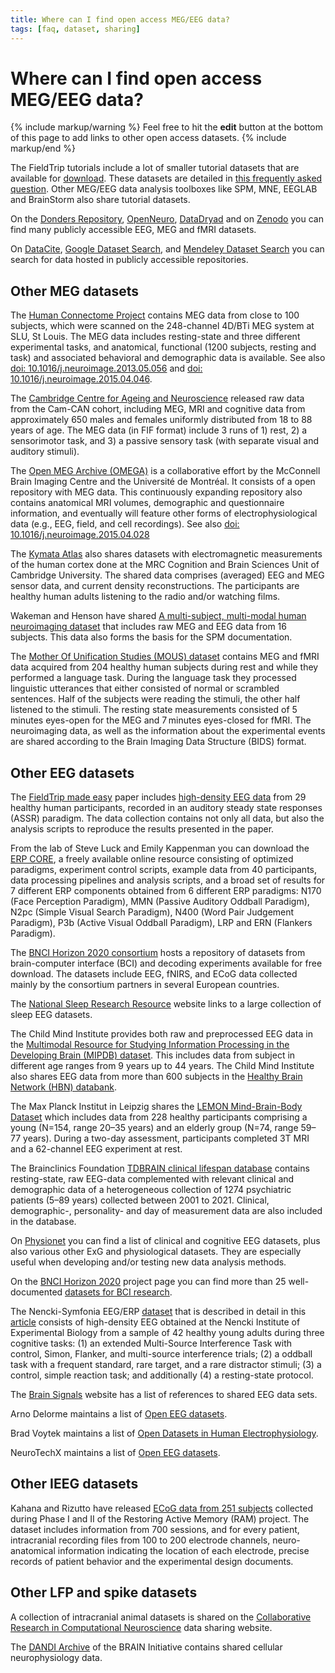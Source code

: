 ```yaml
---
title: Where can I find open access MEG/EEG data?
tags: [faq, dataset, sharing]
---
```


# Where can I find open access MEG/EEG data?

{% include markup/warning %}
Feel free to hit the **edit** button at the bottom of this page to add links to other open access datasets.
{% include markup/end %}

The FieldTrip tutorials include a lot of smaller tutorial datasets that are available for [download](https://download.fieldtriptoolbox.org/). These datasets are detailed in [this frequently asked question](/faq/datasets). Other MEG/EEG data analysis toolboxes like SPM, MNE, EEGLAB and BrainStorm also share tutorial datasets.

On the [Donders Repository](https://data.donders.ru.nl/collections/published), [OpenNeuro](https://openneuro.org), [DataDryad](https://datadryad.org/stash/) and on [Zenodo](https://zenodo.org) you can find many publicly accessible EEG, MEG and fMRI datasets.

On [DataCite](https://search.datacite.org), [Google Dataset Search](https://datasetsearch.research.google.com), and [Mendeley Dataset Search](https://data.mendeley.com/) you can search for data hosted in publicly accessible repositories.

## Other MEG datasets

The [Human Connectome Project](http://www.humanconnectome.org) contains MEG data from close to 100 subjects, which were scanned on the 248-channel 4D/BTi MEG system at SLU, St Louis. The MEG data includes resting-state and three different experimental tasks, and anatomical, functional (1200 subjects, resting and task) and associated behavioral and demographic data is available. See also [doi: 10.1016/j.neuroimage.2013.05.056](http://dx.doi.org/10.1016/j.neuroimage.2013.05.056) and [doi: 10.1016/j.neuroimage.2015.04.046](http://dx.doi.org/10.1016/j.neuroimage.2015.04.046).

The [Cambridge Centre for Ageing and Neuroscience](https://camcan-archive.mrc-cbu.cam.ac.uk/dataaccess/) released raw data from the Cam-CAN cohort, including MEG, MRI and cognitive data from approximately 650 males and females uniformly distributed from 18 to 88 years of age. The MEG data (in FIF format) include 3 runs of 1) rest, 2) a sensorimotor task, and 3) a passive sensory task (with separate visual and auditory stimuli).

The [Open MEG Archive (OMEGA)](https://omega.bic.mni.mcgill.ca) is a collaborative effort by the McConnell Brain Imaging Centre and the Université de Montréal. It consists of a open repository with MEG data. This continuously expanding repository also contains anatomical MRI volumes, demographic and questionnaire information, and eventually will feature other forms of electrophysiological data (e.g., EEG, field, and cell recordings). See also [doi: 10.1016/j.neuroimage.2015.04.028](http://dx.doi.org/10.1016/j.neuroimage.2015.04.028)

The [Kymata Atlas](https://kymata-atlas.org) also shares datasets with electromagnetic measurements of the human cortex done at the MRC Cognition and Brain Sciences Unit of Cambridge University. The shared data comprises (averaged) EEG and MEG sensor data, and current density reconstructions. The participants are healthy human adults listening to the radio and/or watching films.

Wakeman and Henson have shared [A multi-subject, multi-modal human neuroimaging dataset](http://www.nature.com/articles/sdata20151) that includes raw MEG and EEG data from 16 subjects. This data also forms the basis for the SPM documentation.

The [Mother Of Unification Studies (MOUS) dataset](https://doi.org/10.34973/37n0-yc51) contains MEG and fMRI data acquired from 204 healthy human subjects during rest and while they performed a language task. During the language task they processed linguistic utterances that either consisted of normal or scrambled sentences. Half of the subjects were reading the stimuli, the other half listened to the stimuli. The resting state measurements consisted of 5 minutes eyes-open for the MEG and 7 minutes eyes-closed for fMRI. The neuroimaging data, as well as the information about the experimental events are shared according to the Brain Imaging Data Structure (BIDS) format.

## Other EEG datasets

The [FieldTrip made easy](https://doi.org/10.3389/fnins.2018.00711) paper includes [high-density EEG data](https://doi.org/10.34973/fkgz-8d22) from 29 healthy human participants, recorded in an auditory steady state responses (ASSR) paradigm. The data collection contains not only all data, but also the analysis scripts to reproduce the results presented in the paper.

From the lab of Steve Luck and Emily Kappenman you can download the [ERP CORE](https://erpinfo.org/erp-core), a freely available online resource consisting of optimized paradigms, experiment control scripts, example data from 40 participants, data processing pipelines and analysis scripts, and a broad set of results for 7 different ERP components obtained from 6 different ERP paradigms: N170 (Face Perception Paradigm), MMN (Passive Auditory Oddball Paradigm), N2pc (Simple Visual Search Paradigm), N400 (Word Pair Judgement Paradigm), P3b (Active Visual Oddball Paradigm), LRP and ERN (Flankers Paradigm).

The [BNCI Horizon 2020 consortium](http://bnci-horizon-2020.eu/database/data-sets) hosts a repository of datasets from brain-computer interface (BCI) and decoding experiments available for free download. The datasets include EEG, fNIRS, and ECoG data collected mainly by the consortium partners in several European countries.

The [National Sleep Research Resource](https://sleepdata.org) website links to a large collection of sleep EEG datasets.

The Child Mind Institute provides both raw and preprocessed EEG data in the [Multimodal Resource for Studying Information Processing in the Developing Brain (MIPDB) dataset](http://fcon_1000.projects.nitrc.org/indi/cmi_eeg/eeg.html). This includes data from subject in different age ranges from 9 years up to 44 years. The Child Mind Institute also shares EEG data from more than 600 subjects in the [Healthy Brain Network (HBN) databank](http://fcon_1000.projects.nitrc.org/indi/cmi_healthy_brain_network/index.html).

The Max Planck Institut in Leipzig shares the [LEMON Mind-Brain-Body Dataset](http://fcon_1000.projects.nitrc.org/indi/retro/MPI_LEMON.html) which includes data from 228 healthy participants comprising a young (N=154, range 20–35 years) and an elderly group (N=74, range 59–77 years). During a two-day assessment, participants completed 3T MRI and a 62-channel EEG experiment at rest.

The Brainclinics Foundation [TDBRAIN clinical lifespan database](https://doi.org/10.1038/s41597-022-01409-z) contains resting-state, raw EEG-data complemented with relevant clinical and demographic data of a heterogeneous collection of 1274 psychiatric patients (5–89 years) collected between 2001 to 2021. Clinical, demographic-, personality- and day of measurement data are also included in the database.

On [Physionet](https://physionet.org/about/database/#neuro) you can find a list of clinical and cognitive EEG datasets, plus also various other ExG and physiological datasets. They are especially useful when developing and/or testing new data analysis methods.

On the [BNCI Horizon 2020](http://bnci-horizon-2020.eu) project page you can find more than 25 well-documented [datasets for BCI research](http://bnci-horizon-2020.eu/database/data-sets).

The Nencki-Symfonia EEG/ERP [dataset](http://doi.org/10.5524/100990) that is described in detail in this [article](https://doi.org/10.1093/gigascience/giac015) consists of high-density EEG obtained at the Nencki Institute of Experimental Biology from a sample of 42 healthy young adults during three cognitive tasks: (1) an extended Multi-Source Interference Task with control, Simon, Flanker, and multi-source interference trials; (2) a oddball task with a frequent standard, rare target, and a rare distractor stimuli; (3) a control, simple reaction task; and additionally (4) a resting-state protocol.

The [Brain Signals](http://www.brainsignals.de) website has a list of references to shared EEG data sets.

Arno Delorme maintains a list of [Open EEG datasets](https://sccn.ucsd.edu/~arno/fam2data/publicly_available_EEG_data.html).

Brad Voytek maintains a list of [Open Datasets in Human Electrophysiology](https://github.com/voytekresearch/OpenData).

NeuroTechX maintains a list of [Open EEG datasets](https://github.com/NeuroTechX/awesome-bci#brain-databases).

## Other IEEG datasets

Kahana and Rizutto have released [ECoG data from 251 subjects](http://memory.psych.upenn.edu/RAM_Public_Data) collected during Phase I and II of the Restoring Active Memory (RAM) project. The dataset includes information from 700 sessions, and for every patient, intracranial recording files from 100 to 200 electrode channels, neuro-anatomical information indicating the location of each electrode, precise records of patient behavior and the experimental design documents.

## Other LFP and spike datasets

A collection of intracranial animal datasets is shared on the [Collaborative Research in Computational Neuroscience](http://crcns.org/) data sharing website.

The [DANDI Archive](https://gui.dandiarchive.org/#/) of the BRAIN Initiative contains shared cellular neurophysiology data.
